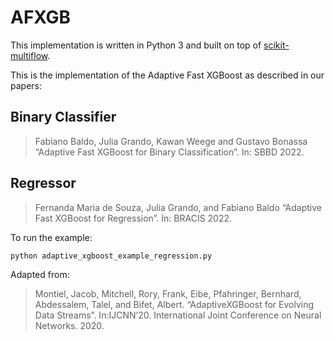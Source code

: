 # AFXGB

This implementation is written in Python 3 and built on top of 
[scikit-multiflow](https://github.com/scikit-multiflow/scikit-multiflow).

This is the implementation of the Adaptive Fast XGBoost as described in our papers:

## Binary Classifier
> Fabiano Baldo, Julia Grando, Kawan Weege and Gustavo Bonassa
> “Adaptive Fast XGBoost for Binary Classification”. In: SBBD 2022.

## Regressor
> Fernanda Maria de Souza, Julia Grando, and Fabiano Baldo
> “Adaptive Fast XGBoost for Regression”. In: BRACIS 2022.

To run the example:

```shell
python adaptive_xgboost_example_regression.py
```

Adapted from:

> Montiel, Jacob, Mitchell, Rory, Frank, Eibe, Pfahringer, Bernhard, 
> Abdessalem, Talel, and Bifet, Albert. “AdaptiveXGBoost for Evolving 
> Data Streams”. In:IJCNN’20. International Joint Conference on Neural
> Networks. 2020.


